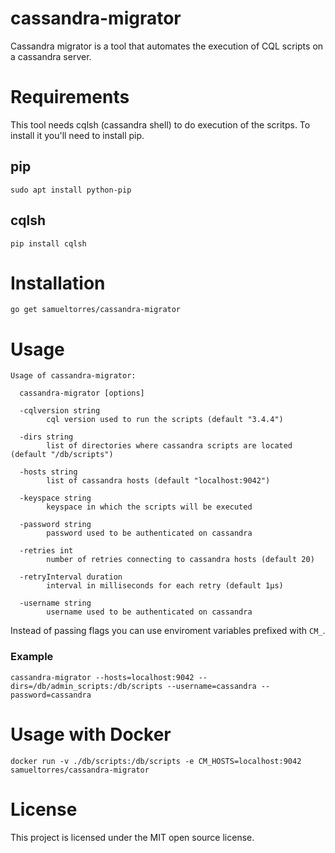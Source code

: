 # cassandra-migrator
Cassandra migrator is a tool that automates the execution of CQL scripts on a cassandra server.

# Requirements

This tool needs cqlsh (cassandra shell) to do execution of the scritps. To install it you'll need to install pip.

## pip
```console
sudo apt install python-pip
```

## cqlsh
```console
pip install cqlsh
```

# Installation

```console
go get samueltorres/cassandra-migrator
```

# Usage

```
Usage of cassandra-migrator:

  cassandra-migrator [options]

  -cqlversion string
        cql version used to run the scripts (default "3.4.4")
  
  -dirs string
        list of directories where cassandra scripts are located (default "/db/scripts")
  
  -hosts string
        list of cassandra hosts (default "localhost:9042")
  
  -keyspace string
        keyspace in which the scripts will be executed
  
  -password string
        password used to be authenticated on cassandra
  
  -retries int
        number of retries connecting to cassandra hosts (default 20)
  
  -retryInterval duration
        interval in milliseconds for each retry (default 1µs)
  
  -username string
        username used to be authenticated on cassandra
```

Instead of passing flags you can use enviroment variables prefixed with `CM_`.

### Example

```console
cassandra-migrator --hosts=localhost:9042 --dirs=/db/admin_scripts:/db/scripts --username=cassandra --password=cassandra
```

# Usage with Docker

```console
docker run -v ./db/scripts:/db/scripts -e CM_HOSTS=localhost:9042 samueltorres/cassandra-migrator
```

# License

This project is licensed under the MIT open source license.